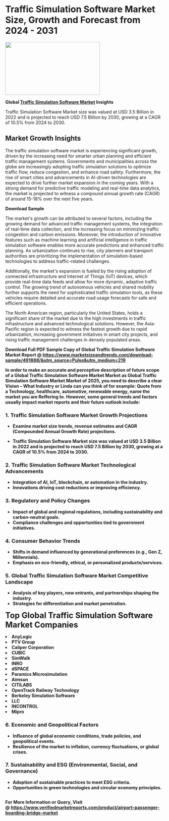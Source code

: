 <H1>Traffic Simulation Software Market Size, Growth and Forecast from 2024 - 2031</H1><img class="aligncenter size-medium wp-image-584254" src="https://thirdeyenews.in/wp-content/uploads/2024/09/Global-Market-Research-300x168.jpeg" alt="" width="300" height="168" /><p><strong>Global&nbsp;<a href="https://www.marketsizeandtrends.com/download-sample/491888/&amp;utm_source=Pulse&amp;utm_medium=219">Traffic Simulation Software Market</a> Insights</strong></p><p>Traffic Simulation Software Market size was valued at USD 3.5 Billion in 2022 and is projected to reach USD 7.5 Billion by 2030, growing at a CAGR of 10.5% from 2024 to 2030.</p><p><h2>Market Growth Insights</h2> <p>The traffic simulation software market is experiencing significant growth, driven by the increasing need for smarter urban planning and efficient traffic management systems. Governments and municipalities across the globe are increasingly adopting traffic simulation solutions to optimize traffic flow, reduce congestion, and enhance road safety. Furthermore, the rise of smart cities and advancements in AI-driven technologies are expected to drive further market expansion in the coming years. With a strong demand for predictive traffic modeling and real-time data analytics, the market is projected to witness a compound annual growth rate (CAGR) of around 15-18% over the next five years.</p> <p><strong>Download Sample</strong></p> <p>The market's growth can be attributed to several factors, including the growing demand for advanced traffic management systems, the integration of real-time data collection, and the increasing focus on minimizing traffic congestion and carbon emissions. Moreover, the introduction of innovative features such as machine learning and artificial intelligence in traffic simulation software enables more accurate predictions and enhanced traffic planning. As urbanization continues to rise, city planners and transport authorities are prioritizing the implementation of simulation-based technologies to address traffic-related challenges.</p> <p>Additionally, the market's expansion is fueled by the rising adoption of connected infrastructure and Internet of Things (IoT) devices, which provide real-time data feeds and allow for more dynamic, adaptive traffic control. The growing trend of autonomous vehicles and shared mobility further supports the need for sophisticated traffic simulation tools, as these vehicles require detailed and accurate road usage forecasts for safe and efficient operations.</p> <p>The North American region, particularly the United States, holds a significant share of the market due to the high investments in traffic infrastructure and advanced technological solutions. However, the Asia-Pacific region is expected to witness the fastest growth due to rapid urbanization, increasing government initiatives in smart city projects, and rising traffic management challenges in densely populated areas.</p> <p><strong></p><p><span class=""><strong>Download Full PDF Sample Copy of Global Traffic Simulation Software Market Report</strong> @ <a href="https://www.marketsizeandtrends.com/download-sample/491888/&amp;utm_source=Pulse&amp;utm_medium=219" target="_blank">https://www.marketsizeandtrends.com/download-sample/491888/&amp;utm_source=Pulse&amp;utm_medium=219</a></span></p><p>In order to make an accurate and perceptive description of future scope of a Global&nbsp;Traffic Simulation Software Market Market as Global&nbsp;Traffic Simulation Software Market Market of 2025, you need to describe a clear Vision &ndash; What Industry or Linda can you think of for example: Quote from a Technology, healthcare, automotive, renewable energy, name the market you are Reffering to. However, some general trends and factors usually impact market reports and their future outlook include:</p><h3>1.&nbsp;<strong>Traffic Simulation Software Market Growth Projections</strong></h3><ul><li>Examine market size trends, revenue estimates and CAGR (Compounded Annual Growth Rate) projections.</li><li><p>Traffic Simulation Software Market size was valued at USD 3.5 Billion in 2022 and is projected to reach USD 7.5 Billion by 2030, growing at a CAGR of 10.5% from 2024 to 2030.</p></li></ul><h3>2.&nbsp;<strong>Traffic Simulation Software Market Technological Advancements</strong></h3><ul><li>Integration of AI, IoT, blockchain, or automation in the industry.</li><li>Innovations driving cost reductions or improving efficiency.</li></ul><h3>3.&nbsp;<strong>Regulatory and Policy Changes</strong></h3><ul><li>Impact of global and regional regulations, including sustainability and carbon-neutral goals.</li><li>Compliance challenges and opportunities tied to government initiatives.</li></ul><h3>4.&nbsp;<strong>Consumer Behavior Trends</strong></h3><ul><li>Shifts in demand influenced by generational preferences (e.g., Gen Z, Millennials).</li><li>Emphasis on eco-friendly, ethical, or personalized products/services.</li></ul><h3>5.&nbsp;<strong>Global Traffic Simulation Software Market Competitive Landscape</strong></h3><ul><li>Analysis of key players, new entrants, and partnerships shaping the industry.</li><li>Strategies for differentiation and market penetration.</li></ul><p data-pm-slice="1 1 []"><span style="color: inherit; font-family: inherit; font-size: 25px;">Top Global Traffic Simulation Software Market Companies</span></p><div class="" data-test-id=""><p><li>AnyLogic</li><li> PTV Group</li><li> Caliper Corporation</li><li> CUBIC</li><li> SimWalk</li><li> INRO</li><li> dSPACE</li><li> Paramics Microsimulation</li><li> Aimsun</li><li> CITILABS</li><li> OpenTrack Railway Technology</li><li> Berkeley Simulation Software</li><li> LLC</li><li> INCONTROL</li><li> Mipro</li></p></div><h3>6.&nbsp;<strong>Economic and Geopolitical Factors</strong></h3><ul><li>Influence of global economic conditions, trade policies, and geopolitical events.</li><li>Resilience of the market to inflation, currency fluctuations, or global crises.</li></ul><h3>7.&nbsp;<strong>Sustainability and ESG (Environmental, Social, and Governance)</strong></h3><ul><li>Adoption of sustainable practices to meet ESG criteria.</li><li>Opportunities in green technologies and circular economy principles.</li></ul><h2><strong style="font-size: 14px;">For More Information or Query, Visit @&nbsp;</strong><a style="background-color: #ffffff; font-size: 14px;" href="https://www.marketsizeandtrends.com/report/traffic-simulation-software-market/" target="_blank">https://www.verifiedmarketreports.com/product/airport-passenger-boarding-bridge-market</a></h2>
